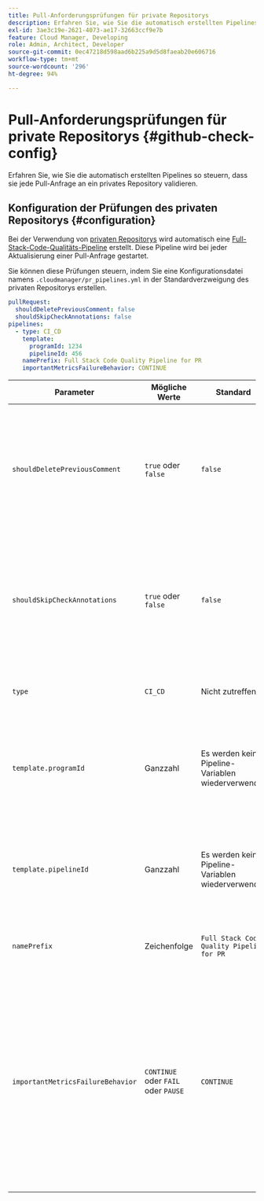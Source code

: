 ```yaml
---
title: Pull-Anforderungsprüfungen für private Repositorys
description: Erfahren Sie, wie Sie die automatisch erstellten Pipelines so steuern, dass sie jede Pull-Anfrage an ein privates Repository validieren.
exl-id: 3ae3c19e-2621-4073-ae17-32663ccf9e7b
feature: Cloud Manager, Developing
role: Admin, Architect, Developer
source-git-commit: 0ec47218d598aad6b225a9d5d8faeab20e606716
workflow-type: tm+mt
source-wordcount: '296'
ht-degree: 94%

---
```


# Pull-Anforderungsprüfungen für private Repositorys {#github-check-config}

Erfahren Sie, wie Sie die automatisch erstellten Pipelines so steuern, dass sie jede Pull-Anfrage an ein privates Repository validieren.

## Konfiguration der Prüfungen des privaten Repositorys {#configuration}

Bei der Verwendung von [privaten Repositorys](private-repositories.md#using) wird automatisch eine [Full-Stack-Code-Qualitäts-Pipeline](/help/implementing/cloud-manager/configuring-pipelines/introduction-ci-cd-pipelines.md) erstellt. Diese Pipeline wird bei jeder Aktualisierung einer Pull-Anfrage gestartet.

Sie können diese Prüfungen steuern, indem Sie eine Konfigurationsdatei namens `.cloudmanager/pr_pipelines.yml` in der Standardverzweigung des privaten Repositorys erstellen.

```yaml
pullRequest:
  shouldDeletePreviousComment: false
  shouldSkipCheckAnnotations: false
pipelines:
  - type: CI_CD
    template:
      programId: 1234
      pipelineId: 456
    namePrefix: Full Stack Code Quality Pipeline for PR
    importantMetricsFailureBehavior: CONTINUE
```

| Parameter | Mögliche Werte | Standard | Beschreibung |
| --- | --- | --- | --- |
| `shouldDeletePreviousComment` | `true` oder `false` | `false` | Legt fest, ob bei dieser GitHub-Pull-Anfrage nur der letzte Kommentar oder alle Kommentare mit den Ergebnissen der Codescans beibehalten werden sollen. Ist `false` (Standardeinstellung) festgelegt, werden vorherige Kommentare nicht gelöscht. |
| `shouldSkipCheckAnnotations` | `true` oder `false` | `false` | Legt fest, ob zusätzliche Anmerkungen bei der Prüfung der GitHub-Pull-Anfrage vorhanden sein sollen oder nicht. Ist `false` (Standardeinstellung) festgelegt, werden Prüfanmerkungen nicht übersprungen und in das Feedback aufgenommen. |
| `type` | `CI_CD` | Nicht zutreffend | Definiert das Verhalten der CI/CD(Continuous Integration/Continuous Deploymen)-Pipeline-Konfigurationen. |
| `template.programId` | Ganzzahl | Es werden keine Pipeline-Variablen wiederverwendet | Kann verwendet werden, um die [Pipeline-Variablen](/help/implementing/cloud-manager/configuring-pipelines/pipeline-variables.md) wiederzuverwenden, die auf einer vorhandenen Pipeline festgelegt sind, die automatisch von jeder Pull-Anfrage erstellt wird. |
| `template.pipelineId` | Ganzzahl | Es werden keine Pipeline-Variablen wiederverwendet | Kann verwendet werden, um die [Pipeline-Variablen](/help/implementing/cloud-manager/configuring-pipelines/pipeline-variables.md) wiederzuverwenden, die auf einer vorhandenen Pipeline festgelegt sind, die automatisch von jeder Pull-Anfrage erstellt wird. |
| `namePrefix` | Zeichenfolge | `Full Stack Code Quality Pipeline for PR` | Wird verwendet, um das Präfix für den Namen der automatisch erstellten Pipeline festzulegen. |
| `importantMetricsFailureBehavior` | `CONTINUE` oder `FAIL` oder `PAUSE` | `CONTINUE` | Legt das Verhalten der Pipeline für wichtige Metriken fest<br>`CONTINUE` = Wenn eine wichtige Metrik fehlschlägt, wird die Pipeline automatisch weitergeleitet<br>`FAIL` = Wenn eine wichtige Metrik fehlschlägt, endet die Pipeline mit dem Status FEHLGESCHLAGEN<br>`PAUSE` = Wenn eine wichtige Metrik fehlschlägt, erhält der Code-Scan-Schritt einen Status WARTEN und muss manuell wieder aufgenommen werden |




